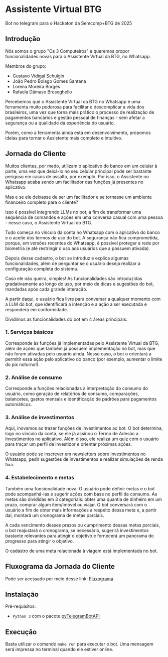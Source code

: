 # Assistente Virtual BTG
Bot no telegram para o Hackaton da Semcomp+BTG de 2025

## Introdução
Nós somos o grupo "Os 3 Computeiros" e queremos propor funcionalidades novas para o Assistente Virtual da BTG, no Whatsapp.

Membros do grupo:
- Gustavo Vidigal Schulgin
- João Pedro Boiago Gomes Santana
- Lorena Moreira Borges
- Rafaela Dâmaso Breseghello

Percebemos que o Assistente Virtual da BTG no Whatsapp é uma ferramenta muito poderosa para facilitar e descomplicar a vida dos brasileiros, uma vez que torna mais prático o processo de realização de pagamentos bancários e gestão pessoal de finanças - sem afetar a segurança ou a qualidade da experiência do usuário.

Porém, como a ferramenta ainda está em desenvolvimento, propomos ideias para tornar o Assistente mais completo e intuitivo.

## Jornada do Cliente

Muitos clientes, por medo, utilizam o aplicativo do banco em um celular à parte, uma vez que deixá-lo no seu celular principal pode ser bastante perigoso em casos de assalto, por exemplo. Por isso, o Assistente no Whatsapp acaba sendo um facilitador das funções já presentes no aplicativo.

Mas e se ele deixasse de ser um facilitador e se tornasse um ambiente financeiro completo para o cliente?

Isso é possível integrando LLMs no bot, a fim de transformar uma sequência de comandos e ações em uma conversa casual com uma pessoa - nesse caso, o Assistente Virtual do BTG.

Tudo começa no vínculo da conta no Whatsapp com o aplicativo do banco e o aceite dos termos de uso do bot. A segurança não fica comprometida, porque, em versões recentes do Whatsapp, é possível proteger a rede por biometria (e até restringir o uso aos usuários que a possuem ativada).

Depois desse cadastro, o bot se introduz e explica algumas funcionalidades, além de perguntar se o usuário deseja realizar a configuração completa do sistema.

Caso ele não queira, simples! As funcionalidades são introduzidas gradativamente ao longo do uso, por meio de dicas e sugestões do bot, mandadas após cada grande interação.

A partir daqui, o usuário fica livre para conversar a qualquer momento com a LLM do bot, que identificará a intenção e a ação a ser executada e responderá em conformidade.

Dividimos as funcionalidades do bot em 4 áreas principais:

### 1. Serviços básicos
Corresponde às funções já implementadas pelo Assistente Virtual da BTG, além de ações que também já possuem implementação no bot, mas que não foram ativadas pelo usuário ainda. Nesse caso, o bot o orientará a permitir essa ação pelo aplicativo do banco (por exemplo, aumentar o limite do pix noturno!).

### 2. Análise de consumo
Corresponde a funções relacionadas à interpretação do consumo do usuário, como geração de relatórios de consumo, comparações, balancetes, gastos mensais e identificação de padrões para pagamentos automáticos.

### 3. Análise de investimentos
Aqui, inovamos ao trazer funções de investimentos ao bot. O bot determina, logo no vínculo da conta, se ele já assinou o Termo de Adesão a Investimentos no aplicativo. Além disso, ele realiza um quiz com o usuário para traçar um perfil de investidor e orientar próximas ações.

O usuário pode se inscrever em newsletters sobre investimentos no Whatsapp, pedir sugestões de investimentos e realizar simulações de renda fixa.

### 4. Estabelecimento e metas
Também uma funcionalidade nova: O usuário pode definir metas e o bot pode acompanhá-las e sugerir ações com base no perfil de consumo. As metas são divididas em 3 categoriais: obter uma quantia de dinheiro em um prazo, comprar algum item/imóvel ou viajar. O bot conversará com o usuário a fim de obter mais informações a respeito dessa meta e, a partir daí, montará um cronograma de metas parciais.

A cada vencimento desses prazos ou cumprimento dessas metas parciais, o bot reajustará o cronograma, se necessário, sugerirá investimentos bastante relevantes para atingir o objetivo e fornecerá um panorama do progresso para atingir o objetivo.

O cadastro de uma meta relacionada à viagem está implementada no bot.

## Fluxograma da Jornada do Cliente
Pode ser acessado por meio desse link: [Fluxograma](https://gusvidigal.github.io/assistenteBTG/)

## Instalação
Pré-requisitos:

- `Python 3` com o pacote [pyTelegramBotAPI](https://pytba.readthedocs.io/en/latest/index.html)

## Execução
Basta utilizar o comando `make run` para executar o bot. Uma mensagem será impressa no terminal quando ele estiver online.
